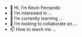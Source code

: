 - 👋 Hi, I’m Kevin Fernando
- 👀 I’m interested in ...
- 🌱 I’m currently learning ...
- 💞️ I’m looking to collaborate on ...
- 📫 How to reach me ...

<!---
kevinfdr/kevinfdr is a ✨ special ✨ repository because its `README.md` (this file) appears on your GitHub profile.
You can click the Preview link to take a look at your changes.
--->
